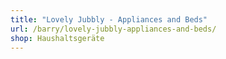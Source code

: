 ```yaml
---
title: "Lovely Jubbly - Appliances and Beds"
url: /barry/lovely-jubbly-appliances-and-beds/
shop: Haushaltsgeräte
---
```

